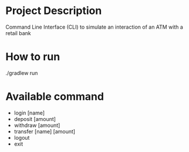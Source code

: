 # Project Description
Command Line Interface (CLI) to simulate an interaction of an ATM with a retail bank

# How to run
./gradlew run

# Available command
- login [name]
- deposit [amount]
- withdraw [amount]
- transfer [name] [amount]
- logout
- exit
